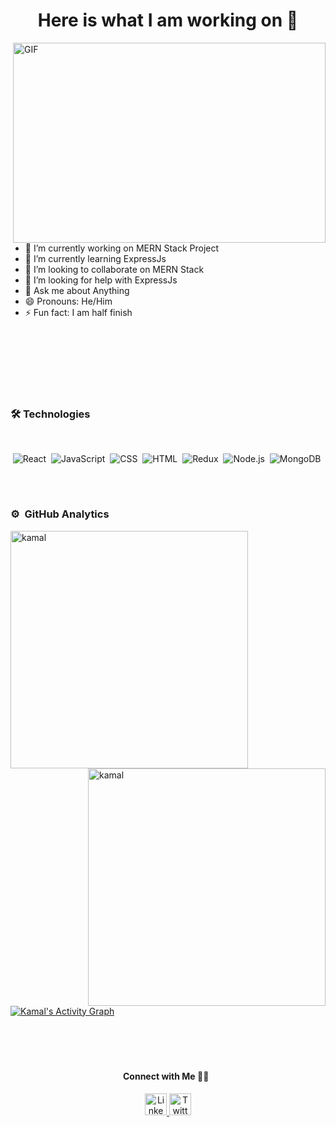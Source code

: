

<h1 align="center"> Here is what I am working on 👋 </h1>


 
  <img align="right" alt="GIF" src="https://cdn.dribbble.com/users/1201592/screenshots/9078494/media/422a760a51cef7de2fa3db9daf697853.gif"  height="320" width="500" />


- 🔭 I’m currently working on MERN Stack Project
- 🌱 I’m currently learning ExpressJs
- 👯 I’m looking to collaborate on MERN Stack
- 🤔 I’m looking for help with ExpressJs
- 💬 Ask me about Anything
- 😄 Pronouns: He/Him
- ⚡ Fun fact: I am half finish




<div align="center" >
	<img height="100"/>
</div>


 

### 🛠  Technologies

<br/>

 
<div align="center" >
  
  ![React](https://img.shields.io/badge/react%20-%2320232a.svg?&style=for-the-badge&logo=react&logoColor=%2361DAFB)&nbsp;
  ![JavaScript](https://img.shields.io/badge/javascript%20-%23323330.svg?&style=for-the-badge&logo=javascript&logoColor=%23F7DF1E)&nbsp;
  ![CSS](https://img.shields.io/badge/css3%20-%231572B6.svg?&style=for-the-badge&logo=css3&logoColor=white)&nbsp;
  ![HTML](https://img.shields.io/badge/html5%20-%23E34F26.svg?&style=for-the-badge&logo=html5&logoColor=white)&nbsp;
  ![Redux](https://img.shields.io/badge/redux-%23593d88.svg?&style=for-the-badge&logo=redux&logoColor=white)&nbsp;
  ![Node.js](https://img.shields.io/badge/node.js%20-%2343853D.svg?&style=for-the-badge&logo=node.js&logoColor=white)&nbsp;
   ![MongoDB](https://img.shields.io/badge/MongoDB-%234ea94b.svg?&style=for-the-badge&logo=mongodb&logoColor=white)&nbsp;


  
  </div>
  
 <br/>
<h1></h1>

  
  
  
  
### ⚙️ &nbsp;GitHub Analytics
 <div >
<p><img align="left"  src="https://github-readme-stats.vercel.app/api/top-langs?username=kamalgupta97&show_icons=true&locale=en&layout=compact&theme=radical" alt="kamal" width="380" /></p>

<p>&nbsp;<img align="right"  src="https://github-readme-stats.vercel.app/api?username=kamalgupta97&show_icons=true&locale=en&theme=tokyonight" alt="kamal" width="380" /></p>
</div>

<br/><br/><br/><br/>

<br/><br/><br/><br/>
<a href="https://github.com/kamalgupta97/github-readme-activity-graph"><img alt="Kamal's Activity Graph" src="https://activity-graph.herokuapp.com/graph?username=kamalgupta97&bg_color=0D1117&color=5BCDEC&line=5BCDEC&point=FFFFFF&hide_border=true" /></a>

<br/><br/>
<h1></h1>



<h4 align="center">
Connect with Me 🤝🏻 &nbsp;
</h4>
    
  <div align="center">
 <a href="https://www.linkedin.com/in/kamalgupta97/">
    <img src="https://raw.githubusercontent.com/System-Glitch/System-Glitch/master/assets/img/svg/linkedin.svg" alt="LinkedIn" title="Twitter" width="35" height="35"> </a>
	
<a href="https://twitter.com/kamaldro97/">
    <img src="https://raw.githubusercontent.com/System-Glitch/System-Glitch/master/assets/img/svg/twitter.svg" alt="Twitter" title="Twitter" width="35" height="35"> </a>
 </div>



